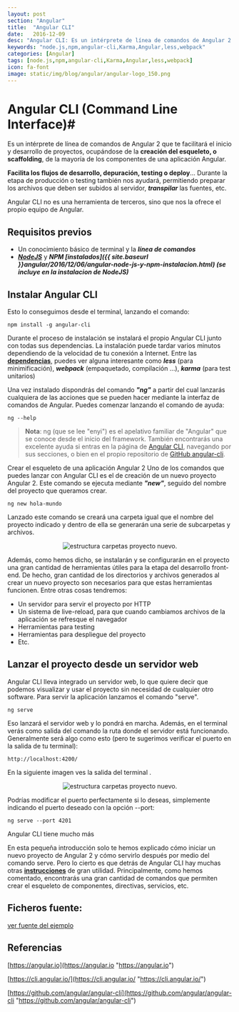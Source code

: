 ```yaml
---
layout: post
section: "Angular"
title:  "Angular CLI"
date:   2016-12-09
desc: "Angular CLI: Es un intérprete de línea de comandos de Angular 2 que te facilitará el inicio y desarrollo de proyectos, ocupándose de la **creación del esqueleto, o scaffolding**, de la mayoría de los componentes de una aplicación Angular."
keywords: "node.js,npm,angular-cli,Karma,Angular,less,webpack"
categories: [Angular]
tags: [node.js,npm,angular-cli,Karma,Angular,less,webpack]
icon: fa-font
image: static/img/blog/angular/angular-logo_150.png
---
```


# Angular CLI (Command Line Interface)#

Es un intérprete de línea de comandos de Angular 2 que te facilitará el inicio y desarrollo de proyectos, ocupándose de la **creación del esqueleto, o scaffolding**, de la mayoría de los componentes de una aplicación Angular.

**Facilita los flujos de desarrollo, depuración, testing o deploy**...  Durante la etapa de producción o testing también nos ayudará, permitiendo preparar los archivos que deben ser subidos al servidor, ***transpilar*** las fuentes, etc.
<!--more-->

Angular CLI no es una herramienta de terceros, sino que nos la ofrece el propio equipo de Angular.

## Requisitos previos ##

- Un conocimiento básico de terminal y la ***línea de comandos***
- ***[NodeJS](https://nodejs.org "NodeJS")*** y ***NPM [instalados]({{ site.baseurl }}angular/2016/12/06/angular-node-js-y-npm-instalacion.html)
 (se incluye en la instalacion de NodeJS)***

## Instalar Angular CLI ##

Esto lo conseguimos desde el terminal, lanzando el comando:

    npm install -g angular-cli

Durante el proceso de instalación se instalará el propio Angular CLI junto con todas sus dependencias. La instalación puede tardar varios minutos dependiendo de la velocidad de tu conexión a Internet. Entre las **[dependencias](https://david-dm.org/angular/angular-cli "dependencias")**, puedes ver alguna interesante como ***less*** (para minimificación), ***webpack*** (empaquetado, compilación ...), ***karma*** (para test unitarios)

Una vez instalado dispondrás del comando ***"ng"*** a partir del cual lanzarás cualquiera de las acciones que se pueden hacer mediante la interfaz de comandos de Angular. Puedes comenzar lanzando el comando de ayuda:

    ng --help

> **Nota**: ng (que se lee "enyi") es el apelativo familiar de "Angular" que se conoce desde el inicio del framework.
> También encontrarás una excelente ayuda si entras en la página de [Angular CLI](https://cli.angular.io/ "Angular-CLI"), navegando por sus secciones, o bien en el propio repositorio de [GitHub angular-cli](https://github.com/angular/angular-cli "GitHub angular-cli").

Crear el esqueleto de una aplicación Angular 2
Uno de los comandos que puedes lanzar con Angular CLI es el de creación de un nuevo proyecto Angular 2. Este comando se ejecuta mediante ***"new"***, seguido del nombre del proyecto que queramos crear.

    ng new hola-mundo

Lanzado este comando se creará una carpeta igual que el nombre del proyecto indicado y dentro de ella se generarán una serie de subcarpetas y archivos.

<div style="text-align: center;">
	<img src="{{ site.baseurl }}static/img/blog/angular/estructura-carpetas-prototipo.png" class="img-thumbnail" alt="estructura carpetas proyecto nuevo."/>
</div>

Además, como hemos dicho, se instalarán y se configurarán en el proyecto una gran cantidad de herramientas útiles para la etapa del desarrollo front-end. De hecho, gran cantidad de los directorios y archivos generados al crear un nuevo proyecto son necesarios para que estas herramientas funcionen. Entre otras cosas tendremos:

- Un servidor para servir el proyecto por HTTP
- Un sistema de live-reload, para que cuando cambiamos archivos de la aplicación se refresque el navegador
- Herramientas para testing
- Herramientas para despliegue del proyecto
- Etc.

## Lanzar el proyecto desde un servidor web ##

Angular CLI lleva integrado un servidor web, lo que quiere decir que podemos visualizar y usar el proyecto sin necesidad de cualquier otro software. Para servir la aplicación lanzamos el comando "serve".

    ng serve

Eso lanzará el servidor web y lo pondrá en marcha. Además, en el terminal verás como salida del comando la ruta donde el servidor está funcionando. Generalmente será algo como esto (pero te sugerimos verificar el puerto en la salida de tu terminal):

    http://localhost:4200/

En la siguiente imagen ves la salida del terminal .

<div style="text-align: center;">
	<img src="{{ site.baseurl }}static/img/blog/angular/consola-ng-serve.png" class="img-thumbnail" alt="estructura carpetas proyecto nuevo."/>
</div>

Podrías modificar el puerto perfectamente si lo deseas, simplemente indicando el puerto deseado con la opción --port:

    ng serve --port 4201

Angular CLI tiene mucho más

En esta pequeña introducción solo te hemos explicado cómo iniciar un nuevo proyecto de Angular 2 y cómo servirlo después por medio del comando serve. Pero lo cierto es que detrás de Angular CLI hay muchas otras **[instrucciones](https://cli.angular.io/reference.pdf "instrucciones")** de gran utilidad. Principalmente, como hemos comentado, encontrarás una gran cantidad de comandos que permiten crear el esqueleto de componentes, directivas, servicios, etc.

## Ficheros fuente: ##

[ver fuente del ejemplo](https://github.com/javiermartinalonso/Angular-2/tree/master/hola-mundo "ver fuente del ejemplo")

## Referencias ##

[https://angular.io](https://angular.io "https://angular.io")

[https://cli.angular.io/](https://cli.angular.io/ "https://cli.angular.io/")

[https://github.com/angular/angular-cli](https://github.com/angular/angular-cli "https://github.com/angular/angular-cli")